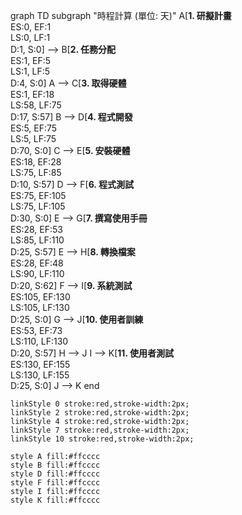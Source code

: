 graph TD
    subgraph "時程計算 (單位: 天)"
        A[<b>1. 研擬計畫</b><br>ES:0, EF:1<br>LS:0, LF:1<br>D:1, S:0] --> B[<b>2. 任務分配</b><br>ES:1, EF:5<br>LS:1, LF:5<br>D:4, S:0]
        A --> C[<b>3. 取得硬體</b><br>ES:1, EF:18<br>LS:58, LF:75<br>D:17, S:57]
        B --> D[<b>4. 程式開發</b><br>ES:5, EF:75<br>LS:5, LF:75<br>D:70, S:0]
        C --> E[<b>5. 安裝硬體</b><br>ES:18, EF:28<br>LS:75, LF:85<br>D:10, S:57]
        D --> F[<b>6. 程式測試</b><br>ES:75, EF:105<br>LS:75, LF:105<br>D:30, S:0]
        E --> G[<b>7. 撰寫使用手冊</b><br>ES:28, EF:53<br>LS:85, LF:110<br>D:25, S:57]
        E --> H[<b>8. 轉換檔案</b><br>ES:28, EF:48<br>LS:90, LF:110<br>D:20, S:62]
        F --> I[<b>9. 系統測試</b><br>ES:105, EF:130<br>LS:105, LF:130<br>D:25, S:0]
        G --> J[<b>10. 使用者訓練</b><br>ES:53, EF:73<br>LS:110, LF:130<br>D:20, S:57]
        H --> J
        I --> K[<b>11. 使用者測試</b><br>ES:130, EF:155<br>LS:130, LF:155<br>D:25, S:0]
        J --> K
    end

    linkStyle 0 stroke:red,stroke-width:2px;
    linkStyle 2 stroke:red,stroke-width:2px;
    linkStyle 4 stroke:red,stroke-width:2px;
    linkStyle 7 stroke:red,stroke-width:2px;
    linkStyle 10 stroke:red,stroke-width:2px;

    style A fill:#ffcccc
    style B fill:#ffcccc
    style D fill:#ffcccc
    style F fill:#ffcccc
    style I fill:#ffcccc
    style K fill:#ffcccc
